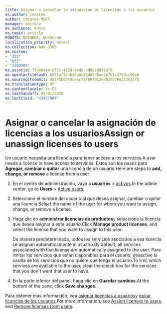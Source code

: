 ```yaml
---
title: Asignar o cancelar la asignación de licencias a los usuarios
ms.author: cmcatee
author: cmcatee-MSFT
manager: mnirkhe
ms.audience: Admin
ms.topic: article
ROBOTS: NOINDEX, NOFOLLOW
localization_priority: Normal
ms.collection: Adm_O365
ms.custom:
- "325"
- "651"
- "1500008"
ms.assetid: 7fd08e48-6f3c-4259-88da-4d06288f2b7d
ms.openlocfilehash: 6051af464630a9a23d47d8ae8e7b1c4729cc06e0
ms.sourcegitcommit: 4df75b03f8ceac72f68f012eeb28b78d2f2616f8
ms.translationtype: MT
ms.contentlocale: es-ES
ms.lasthandoff: 05/01/2020
ms.locfileid: "43957887"
---
```

# <a name="assign-or-unassign-licenses-to-users"></a><span data-ttu-id="d0a3e-102">Asignar o cancelar la asignación de licencias a los usuarios</span><span class="sxs-lookup"><span data-stu-id="d0a3e-102">Assign or unassign licenses to users</span></span>

<span data-ttu-id="d0a3e-103">Un usuario necesita una licencia para tener acceso a los servicios.</span><span class="sxs-lookup"><span data-stu-id="d0a3e-103">A user needs a license to have access to services.</span></span> <span data-ttu-id="d0a3e-104">Estos son los pasos para **Agregar, cambiar o quitar** una licencia de un usuario.</span><span class="sxs-lookup"><span data-stu-id="d0a3e-104">Here are steps to **add, change, or remove** a license from a user.</span></span>
  
1. <span data-ttu-id="d0a3e-105">En el centro de administración, vaya a **usuarios** \> [activos](https://go.microsoft.com/fwlink/p/?linkid=834822).</span><span class="sxs-lookup"><span data-stu-id="d0a3e-105">In the admin center, go to **Users** \> [Active users](https://go.microsoft.com/fwlink/p/?linkid=834822).</span></span>

2. <span data-ttu-id="d0a3e-106">Seleccione el nombre del usuario al que desea asignar, cambiar o quitar una licencia.</span><span class="sxs-lookup"><span data-stu-id="d0a3e-106">Select the name of the user for whom you want to assign, change, or remove a license.</span></span>

3. <span data-ttu-id="d0a3e-107">Haga clic en **administrar licencias de productos**y seleccione la licencia que desea asignar a este usuario.</span><span class="sxs-lookup"><span data-stu-id="d0a3e-107">Click **Manage product licenses**, and select the license that you want to assign to this user.</span></span>

    <span data-ttu-id="d0a3e-108">De manera predeterminada, todos los servicios asociados a esa licencia se asignan automáticamente al usuario.</span><span class="sxs-lookup"><span data-stu-id="d0a3e-108">By default, all services associated with that license are automatically assigned to the user.</span></span> <span data-ttu-id="d0a3e-109">Para limitar los servicios que están disponibles para el usuario, desactive la casilla de los servicios que no quiere que tenga el usuario.</span><span class="sxs-lookup"><span data-stu-id="d0a3e-109">To limit which services are available to the user, clear the check box for the services that you don't want that user to have.</span></span>

4. <span data-ttu-id="d0a3e-110">En la parte inferior del panel, haga clic en **Guardar cambios**.</span><span class="sxs-lookup"><span data-stu-id="d0a3e-110">At the bottom of the pane, click **Save changes**.</span></span>

<span data-ttu-id="d0a3e-111">Para obtener más información, vea [asignar licencias a usuarios](https://docs.microsoft.com/office365/admin/subscriptions-and-billing/assign-licenses-to-users)y [quitar licencias de los usuarios](https://docs.microsoft.com/office365/admin/subscriptions-and-billing/remove-licenses-from-users).</span><span class="sxs-lookup"><span data-stu-id="d0a3e-111">For more information, see [Assign licenses to users](https://docs.microsoft.com/office365/admin/subscriptions-and-billing/assign-licenses-to-users), and [Remove licenses from users](https://docs.microsoft.com/office365/admin/subscriptions-and-billing/remove-licenses-from-users).</span></span>